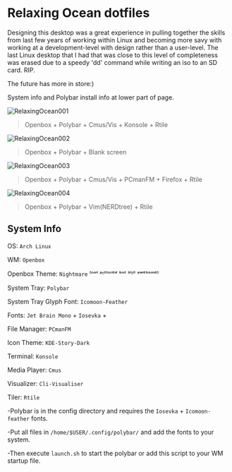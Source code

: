 # Relaxing Ocean dotfiles

Designing this desktop was a great experience in pulling together the skills from last few years of working within Linux and becoming more savy with working at a development-level with design rather than a user-level. The last Linux desktop that I had that was close to this level of completeness was erased due to a speedy 'dd' command while writing an iso to an SD card. RIP.

The future has more in store:)

System info and Polybar install info at lower part of page.

![RelaxingOcean001](https://i.imgur.com/q3qtfhD.jpg)
>    Openbox + Polybar + Cmus/Vis + Konsole + Rtile

![RelaxingOcean002](https://i.imgur.com/jdr2eYs.jpg)
>    Openbox + Polybar + Blank screen

![RelaxingOcean003](https://i.imgur.com/1lq4LuC.jpg)
>    Openbox + Polybar + Cmus/Vis + PCmanFM + Firefox + Rtile

![RelaxingOcean004]()
>    Openbox + Polybar + Vim(NERDtree) + Rtile

## System Info

OS: `Arch Linux`

WM: `Openbox`

Openbox Theme: `Nightmare` ⁽ⁿᵒᵗ ᵖᶦᶜᵗᵘʳᵉᵈ ᵇᵘᵗ ˢᵗᶦˡˡ ᵃʷᵉˢᵒᵐᵉ⁾

System Tray: `Polybar`

System Tray Glyph Font: `Icomoon-Feather`

Fonts: `Jet Brain Mono` + `Iosevka` + 

File Manager: `PCmanFM`

Icon Theme: `KDE-Story-Dark`

Terminal: `Konsole`

Media Player: `Cmus`

Visualizer: `Cli-Visualiser`

Tiler: `Rtile`

-Polybar is in the config directory and requires the `Iosevka` + `Icomoon-feather` fonts.

-Put all files in `/home/$USER/.config/polybar/` and add the fonts to your system. 

-Then execute `launch.sh` to start the polybar or add this script to your WM startup file. 
